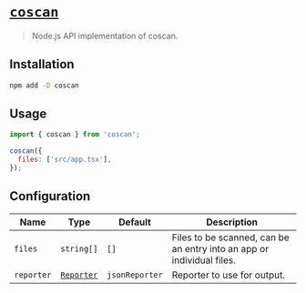# [`coscan`](https://www.npmjs.com/package/coscan)

> Node.js API implementation of coscan.

## Installation

```sh
npm add -D coscan
```

## Usage

```js
import { coscan } from 'coscan';

coscan({
  files: ['src/app.tsx'],
});
```

## Configuration

| Name       | Type                   | Default        | Description                                                           |
| ---------- | ---------------------- | -------------- | --------------------------------------------------------------------- |
| `files`    | `string[]`             | `[]`           | Files to be scanned, can be an entry into an app or individual files. |
| `reporter` | [`Reporter`][Reporter] | `jsonReporter` | Reporter to use for output.                                           |

[Reporter]: ./src/entities/coscan.ts#L4
